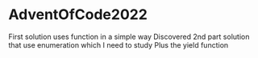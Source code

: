 # AdventOfCode2022

First solution uses function in a simple way
Discovered 2nd part solution that use enumeration which I need to study
Plus the yield function